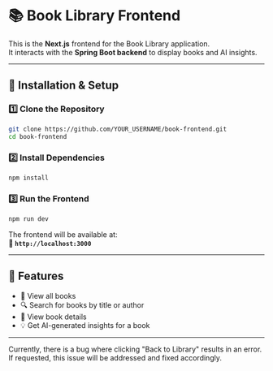 
# 📚 Book Library Frontend

This is the **Next.js** frontend for the Book Library application.  
It interacts with the **Spring Boot backend** to display books and AI insights.

---

## 🚀 Installation & Setup
### 1️⃣ Clone the Repository
```sh
git clone https://github.com/YOUR_USERNAME/book-frontend.git
cd book-frontend
```

### 2️⃣ Install Dependencies
```sh
npm install
```

### 3️⃣ Run the Frontend
```sh
npm run dev
```
The frontend will be available at:  
**📍 `http://localhost:3000`**

---

## 📌 Features
- 📖 View all books
- 🔍 Search for books by title or author
- 📄 View book details
- 💡 Get AI-generated insights for a book

---

Currently, there is a bug where clicking "Back to Library" results in an error. If requested, this issue will be addressed and fixed accordingly.
